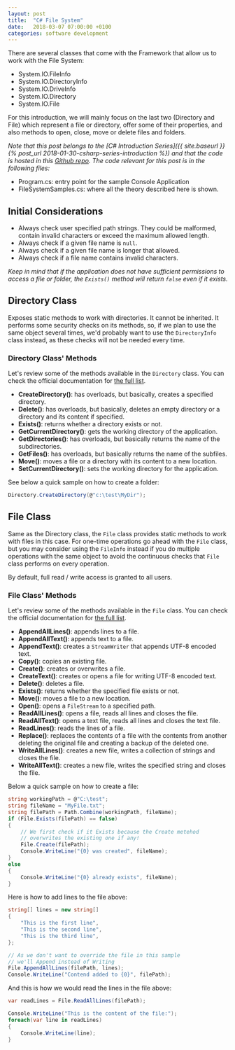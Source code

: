 ```yaml
---
layout: post
title:  "C# File System"
date:   2018-03-07 07:00:00 +0100
categories: software development
---
```

There are several classes that come with the Framework that allow us to work with the File System:
- System.IO.FileInfo
- System.IO.DirectoryInfo
- System.IO.DriveInfo
- System.IO.Directory
- System.IO.File

<!--more-->

For this introduction, we will mainly focus on the last two (Directory and File) which represent a file or directory, offer some of their properties, and also methods to open, close, move or delete files and folders.

*Note that this post belongs to the [C# Introduction Series]({{ site.baseurl }}{% post_url 2018-01-30-csharp-series-introduction %}) and that the code is hosted in this [Github repo](https://github.com/nereolopez/csharp-intro).
The code relevant for this post is in the following files:*
- Program.cs: entry point for the sample Console Application
- FileSystemSamples.cs: where all the theory described here is shown.

## Initial Considerations
- Always check user specified path strings. They could be malformed, contain invalid characters or exceed the maximum allowed length.
- Always check if a given file name is `null`.
- Always check if a given file name is longer that allowed.
- Always check if a file name contains invalid characters.

*Keep in mind that if the application does not have sufficient permissions to access a file or folder, the `Exists()` method will return `false` even if it exists.*

## Directory Class
Exposes static methods to work with directories. It cannot be inherited. It performs some security checks on its methods, so, if we plan to use the same object several times, we'd probably want to use the `DirectoryInfo` class instead, as these checks will not be needed every time.

### Directory Class' Methods
Let's review some of the methods available in the `Directory` class. You can check the official documentation for [the full list](https://docs.microsoft.com/en-us/dotnet/api/system.io.directory?view=netframework-4.7.1#Methods).

- **CreateDirectory()**:  has overloads, but basically, creates a specified directory.
- **Delete()**: has overloads, but basically, deletes an empty directory or a directory and its content if specified.
- **Exists()**: returns whether a directory exists or not.
- **GetCurrentDirectory()**: gets the working directory of the application.
- **GetDirectories()**: has overloads, but basically returns the name of the subdirectories.
- **GetFiles()**: has overloads, but basically returns the name of the subfiles.
- **Move()**: moves a file or a directory with its content to a new location.
- **SetCurrentDirectory()**: sets the working directory for the application.

See below a quick sample on how to create a folder:

```csharp
Directory.CreateDirectory(@"c:\test\MyDir");
```

## File Class
Same as the Directory class, the `File` class provides static methods to work with files in this case. For one-time operations go ahead with the `File` class, but you may consider using the `FileInfo` instead if you do multiple operations with the same object to avoid the continuous checks that `File` class performs on every operation.

By default, full read / write access is granted to all users.

### File Class' Methods
Let's review some of the methods available in the `File` class. You can check the official documentation for [the full list](https://docs.microsoft.com/en-us/dotnet/api/system.io.file?view=netframework-4.7.1#Methods).

- **AppendAllLines()**: appends lines to a file.
- **AppendAllText()**: appends text to a file.
- **AppendText()**: creates a `StreamWriter` that appends UTF-8 encoded text.
- **Copy()**: copies an existing file.
- **Create()**: creates or overwrites a file.
- **CreateText()**: creates or opens a file for writing UTF-8 encoded text.
- **Delete()**: deletes a file.
- **Exists()**: returns whether the specified file exists or not.
- **Move()**: moves a file to a new location.
- **Open()**: opens a `FileStream` to a specified path.
 - **ReadAllLines()**: opens a file, reads all lines and closes the file.
- **ReadAllText()**: opens a text file, reads all lines and closes the text file.
- **ReadLines()**: reads the lines of a file.
- **Replace()**: replaces the contents of a file with the contents from another deleting the original file and creating a backup of the deleted one.
- **WriteAllLines()**: creates a new file, writes a collection of strings and closes the file.
- **WriteAllText()**: creates a new file, writes the specified string and closes the file.

Below a quick sample on how to create a file:

```csharp
string workingPath = @"C:\test";
string fileName = "MyFile.txt";
string filePath = Path.Combine(workingPath, fileName);
if (File.Exists(filePath) == false)
{
    // We first check if it Exists because the Create metehod
    // overwrites the existing one if any!
    File.Create(filePath);
    Console.WriteLine("{0} was created", fileName);
}
else
{
    Console.WriteLine("{0} already exists", fileName);
}
```

Here is how to add lines to the file above:

```csharp
string[] lines = new string[]
{
    "This is the first line",
    "This is the second line",
    "This is the third line",
};

// As we don't want to override the file in this sample
// we'll Append instead of Writing
File.AppendAllLines(filePath, lines);
Console.WriteLine("Contend added to {0}", filePath);
```

And this is how we would read the lines in the file above:

```csharp
var readLines = File.ReadAllLines(filePath);

Console.WriteLine("This is the content of the file:");
foreach(var line in readLines)
{
    Console.WriteLine(line);
}
```